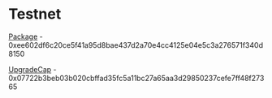 # Testnet

[Package](https://testnet.suivision.xyz/package/0xee602df6c20ce5f41a95d8bae437d2a70e4cc4125e04e5c3a276571f340d8150) - 0xee602df6c20ce5f41a95d8bae437d2a70e4cc4125e04e5c3a276571f340d8150

[UpgradeCap](https://testnet.suivision.xyz/object/0x07722b3beb03b020cbffad35fc5a11bc27a65aa3d29850237cefe7ff48f27365) - 0x07722b3beb03b020cbffad35fc5a11bc27a65aa3d29850237cefe7ff48f27365
